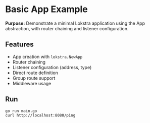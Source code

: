 # Basic App Example

**Purpose:** Demonstrate a minimal Lokstra application using the App abstraction, with router chaining and listener configuration.

## Features
- App creation with `lokstra.NewApp`
- Router chaining
- Listener configuration (address, type)
- Direct route definition
- Group route support
- Middleware usage

## Run
```
go run main.go
curl http://localhost:8080/ping
```
